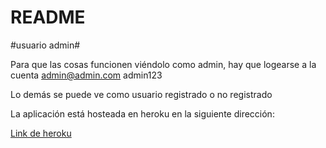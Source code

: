 # README

#usuario admin#

Para que las cosas funcionen viéndolo como admin, hay que logearse a la cuenta
admin@admin.com
admin123

Lo demás se puede ve como usuario registrado o no registrado

La aplicación está hosteada en heroku en la siguiente dirección:


[Link de heroku](http://software20191-g22.herokuapp.com/)
